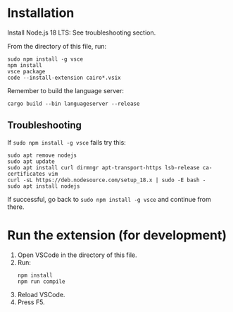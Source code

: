 # Installation

Install Node.js 18 LTS:
See troubleshooting section.

From the directory of this file, run:
```
sudo npm install -g vsce
npm install
vsce package
code --install-extension cairo*.vsix
```

Remember to build the language server:
```
cargo build --bin languageserver --release
```

## Troubleshooting

If `sudo npm install -g vsce` fails try this:
```
sudo apt remove nodejs
sudo apt update
sudo apt install curl dirmngr apt-transport-https lsb-release ca-certificates vim
curl -sL https://deb.nodesource.com/setup_18.x | sudo -E bash -
sudo apt install nodejs
```
If successful, go back to `sudo npm install -g vsce` and continue from there.

# Run the extension (for development)

1. Open VSCode in the directory of this file.
2. Run:
   ```
   npm install
   npm run compile
   ```
3. Reload VSCode.
4. Press F5.

